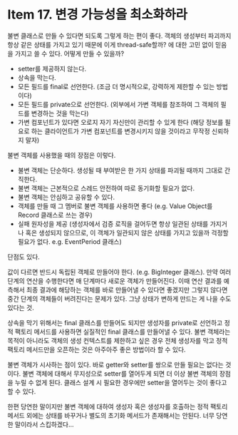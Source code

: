# Item 17. 변경 가능성을 최소화하라

불변 클래스로 만들 수 있다면 되도록 그렇게 하는 편이 좋다. 객체의 생성부터 파괴까지 항상 같은 상태를 가지고 있기 때문에 이게 thread-safe할까? 에 대한 고민 없이 믿음을 가지고 쓸 수 있다. 어떻게 만들 수 있을까?

- setter를 제공하지 않는다.
- 상속을 막는다.
- 모든 필드를 final로 선언한다. (조금 더 명시적으로, 강력하게 제한할 수 있는 방법이다)
- 모든 필드를 private으로 선언한다. (외부에서 가변 객체를 참조하여 그 객체의 필드를 변경하는 것을 막는다)
- 가변 컴포넌트가 있다면 오로지 자기 자신만이 관리할 수 있게 한다 (해당 정보를 필요로 하는 클라이언트가 가변 컴포넌트를 변경시키지 않을 것이라고 무작정 신뢰하지 말자)

불변 객체를 사용했을 때의 장점은 이렇다.

- 불변 객체는 단순하다. 생성될 때 부여받은 한 가지 상태를 파괴될 때까지 그대로 간직한다.
- 불변 객체는 근본적으로 스레드 안전하여 따로 동기화할 필요가 없다.
- 불변 객체는 안심하고 공유할 수 있다.
- 객체를 만들 때 그 멤버로 불변 객체를 사용하면 좋다 (e.g. Value Object를 Record 클래스로 쓰는 경우)
- 실패 원자성을 제공 (생성자에서 검증 로직을 걸어두면 항상 일관된 상태를 가지거나 혹은 생성되지 않으므로, 이 객체가 일관되지 않은 상태를 가지고 있을까 걱정할 필요가 없다. e.g. EventPeriod 클래스)

단점도 있다.

값이 다르면 반드시 독립된 객체로 만들어야 한다. (e.g. BigInteger 클래스). 만약 여러 단계의 연산을 수행한다면 매 단계마다 새로운 객체가 만들어진다. 이때 연산 결과를 예측해서 최종 결과에 해당하는 객체를 바로 만들어낼 수 있다면 좋겠지만 그렇지 않다면 중간 단계의 객체들이 버려진다는 문제가 있다. 그냥 상태가 변하게 만드는 게 나을 수도 있다는 것.

상속을 막기 위해서는 final 클래스를 만들어도 되지만 생성자를 private로 선언하고 정적 팩토리 메서드를 사용하면 실질적인 final 클래스를 만들어낼 수 있다. 불변 객체라는 목적이 아니라도 객체의 생성 컨텍스트를 제한하고 싶은 경우 전체 생성자를 막고 정적 팩토리 메서드만을 오픈하는 것은 아주아주 좋은 방법이라 할 수 있다. 

불변 객체가 시사하는 점이 있다. 바로 getter와 setter를 쌍으로 만들 필요는 없다는 것이다. 불변 객체에 대해서 무지성으로 setter를 열어두게 되면 더 이상 불변 객체의 장점을 누릴 수 없게 된다. 클래스 설계 시 필요한 경우에만 setter을 열어두는 것이 좋다고 할 수 있다.

한편 당연한 말이지만 불변 객체에 대하여 생성자 혹은 생성자를 호출하는 정적 팩토리 메서드 외에는 상태를 바꾸거나 별도의 초기화 메서드가 존재해서는 안된다. 너무 당연한 말이라서 스킵하겠다...